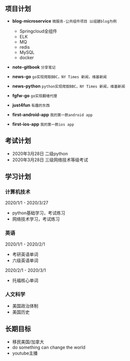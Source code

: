 ## 项目计划

* **blog-microservice** `微服务-公共组件项目 以组建blog为例`
  * Springcloud全组件
  * ELK
  * MQ
  * redis
  * MySQL
  * docker
  

* **note-gitbook** `分享笔记`

* **news-go**  `go实现爬取BBC，NY Times 新闻，维基新闻`

* **news-python**  `python实现爬取BBC，NY Times 新闻，维基新闻`

* **fgfw-go** `go实现翻墙代理`

* **just4fun**   `有趣的东西`

* **first-android-app** `我的第一款android app`

* **first-ios-app** `我的第一款ios app`

## 考试计划
 
 * 2020年3月28日 二级python
 * 2020年3月28日 三级网络技术等级考试
 
## 学习计划
 ### 计算机技术
  2020/1/1 - 2020/3/27
 * python基础学习，考试练习
 * 网络技术学习，考试练习
 
 ### 英语
 2020/1/1 - 2020/2/1
 
 * 考研英语单词
 * 六级英语单词
 
 2020/2/1 - 2020/3/1
 
 * 托福核心单词
 
 ### 人文科学
 * 美国政治体制
 * 美国历史
 
## 长期目标
 * 移民美国/加拿大
 * do something can change the world
 * youtube主播
 
